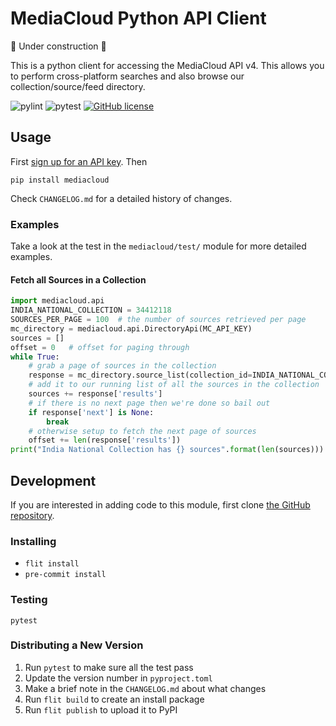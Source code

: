 MediaCloud Python API Client
============================

🚧 Under construction 🚧

This is a python client for accessing the MediaCloud API v4. This allows you to perform cross-platform searches and
also browse our collection/source/feed directory.

![pylint](https://github.com/mediacloud/api-client/actions/workflows/pylint.yml/badge.svg) ![pytest](https://github.com/mediacloud/api-client/actions/workflows/pytest.yml/badge.svg) [![GitHub license](https://img.shields.io/badge/license-MIT-blue.svg)](https://github.com/mitmedialab/MediaCloud-API-Client/blob/master/LICENSE)

Usage
-----

First [sign up for an API key](https://search.mediacloud.org/).  Then
```
pip install mediacloud
```

Check `CHANGELOG.md` for a detailed history of changes.

### Examples

Take a look at the test in the `mediacloud/test/` module for more detailed examples.

#### Fetch all Sources in a Collection

```python
import mediacloud.api
INDIA_NATIONAL_COLLECTION = 34412118
SOURCES_PER_PAGE = 100  # the number of sources retrieved per page
mc_directory = mediacloud.api.DirectoryApi(MC_API_KEY)
sources = []
offset = 0   # offset for paging through
while True:
    # grab a page of sources in the collection
    response = mc_directory.source_list(collection_id=INDIA_NATIONAL_COLLECTION, limit=SOURCES_PER_PAGE, offset=offset)
    # add it to our running list of all the sources in the collection
    sources += response['results']
    # if there is no next page then we're done so bail out
    if response['next'] is None:
        break
    # otherwise setup to fetch the next page of sources
    offset += len(response['results'])
print("India National Collection has {} sources".format(len(sources)))
```

Development
-----------

If you are interested in adding code to this module, first clone [the GitHub repository](https://github.com/c4fcm/MediaCloud-API-Client).

### Installing

* `flit install`
* `pre-commit install`

### Testing

`pytest`

### Distributing a New Version

1. Run `pytest` to make sure all the test pass
2. Update the version number in `pyproject.toml`
3. Make a brief note in the `CHANGELOG.md` about what changes
4. Run `flit build` to create an install package
5. Run `flit publish` to upload it to PyPI
